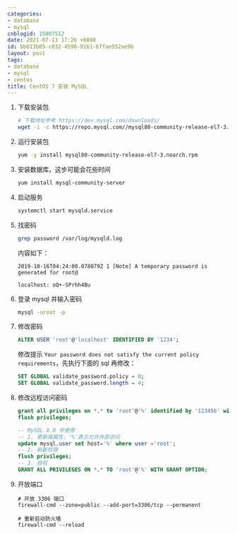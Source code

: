 ```yaml
---
categories:
- database
- mysql
cnblogid: 15007512
date: 2021-07-13 17:26 +0800
id: bbb13b05-c032-4598-9161-6ffae552ae9b
layout: post
tags:
- database
- mysql
- centos
title: CentOS 7 安装 MySQL
---
```


1. 下载安装包

   ```bash
   # 下载地址参考 https://dev.mysql.com/downloads/
   wget -i -c https://repo.mysql.com//mysql80-community-release-el7-3.noarch.rpm
   ```

2. 运行安装包

   ```bash
   yum -y install mysql80-community-release-el7-3.noarch.rpm
   ```

3. 安装数据库，这步可能会花些时间

   ```bash
   yum install mysql-community-server
   ```

4. 启动服务

   ```bash
   systemctl start mysqld.service
   ```

5. 找密码

   ```bash
   grep password /var/log/mysqld.log
   ```

   内容如下：

   ```
   2019-10-16T04:24:00.078079Z 1 [Note] A temporary password is generated for root@  
   
   localhost: oQ+-SPrhh4Bu
   ```

6. 登录 mysql 并输入密码

   ```bash
   mysql -uroot -p
   ```

7. 修改密码

   ```sql
   ALTER USER 'root'@'localhost' IDENTIFIED BY '1234';
   ```

   修改提示 `Your password does not satisfy the current policy requirements`，先执行下面的 sql 再修改：

   ```sql
   SET GLOBAL validate_password.policy = 0;
   SET GLOBAL validate_password.length = 4;
   ```

8. 修改远程访问密码

   ```sql
   grant all privileges on *.* to 'root'@'%' identified by '123456' with grant option;
   flush privileges;
   
   -- MySQL 8.0 中使用
   -- 1. 更新域属性，'%'表示允许外部访问
   update mysql.user set host='%' where user ='root';
   -- 2. 刷新权限
   flush privileges;
   -- 3. 授权
   GRANT ALL PRIVILEGES ON *.* TO 'root'@'%' WITH GRANT OPTION;
   ```

9. 开放端口

   ```shell
   # 开放 3306 端口
   firewall-cmd --zone=public --add-port=3306/tcp --permanent
   
   # 重新启动防火墙
   firewall-cmd --reload
   ```